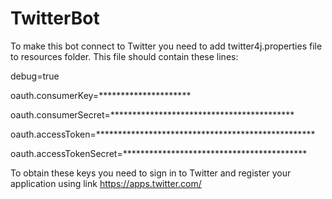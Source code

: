 # TwitterBot

To make this bot connect to Twitter you need to add twitter4j.properties file to resources folder. This file should contain these lines:

debug=true

oauth.consumerKey=*********************

oauth.consumerSecret=******************************************

oauth.accessToken=**************************************************

oauth.accessTokenSecret=******************************************





To obtain these keys you need to sign in to Twitter and register your application using link https://apps.twitter.com/
